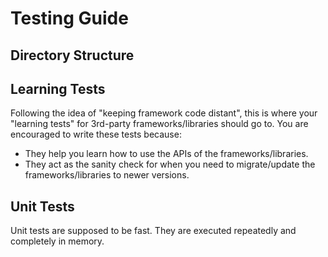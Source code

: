 # Testing Guide

## Directory Structure

## Learning Tests

Following the idea of "keeping framework code distant",
this is where your "learning tests" for
3rd-party frameworks/libraries should go to.
You are encouraged to write these tests because:

- They help you learn how to use the APIs of the frameworks/libraries.
- They act as the sanity check for when you need to
  migrate/update the frameworks/libraries to newer versions.

## Unit Tests

Unit tests are supposed to be fast.
They are executed repeatedly and completely in memory.
